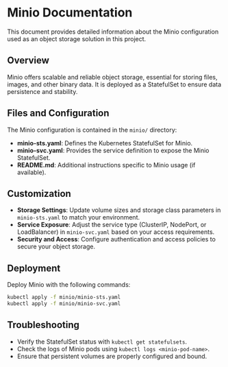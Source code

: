 # Minio Documentation

This document provides detailed information about the Minio configuration used as an object storage solution in this project.

## Overview

Minio offers scalable and reliable object storage, essential for storing files, images, and other binary data. It is deployed as a StatefulSet to ensure data persistence and stability.

## Files and Configuration

The Minio configuration is contained in the `minio/` directory:

- **minio-sts.yaml**: Defines the Kubernetes StatefulSet for Minio.
- **minio-svc.yaml**: Provides the service definition to expose the Minio StatefulSet.
- **README.md**: Additional instructions specific to Minio usage (if available).

## Customization

- **Storage Settings**: Update volume sizes and storage class parameters in `minio-sts.yaml` to match your environment.
- **Service Exposure**: Adjust the service type (ClusterIP, NodePort, or LoadBalancer) in `minio-svc.yaml` based on your access requirements.
- **Security and Access**: Configure authentication and access policies to secure your object storage.

## Deployment

Deploy Minio with the following commands:

```bash
kubectl apply -f minio/minio-sts.yaml
kubectl apply -f minio/minio-svc.yaml
```

## Troubleshooting

- Verify the StatefulSet status with `kubectl get statefulsets`.
- Check the logs of Minio pods using `kubectl logs <minio-pod-name>`.
- Ensure that persistent volumes are properly configured and bound.
